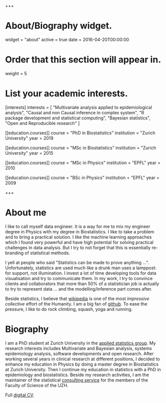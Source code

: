 +++
# About/Biography widget.
widget = "about"
active = true
date = 2016-04-20T00:00:00

# Order that this section will appear in.
weight = 5

# List your academic interests.
[interests]
  interests = [
    "Multivariate analysis applied to epidemiological analysis",
    "Causal and non Causal inference in complex system",
    "R package development and statistical computing",
    "Bayesian statistics",
    "Open and Reproducible research"
  ]


[[education.courses]]
  course = "PhD in Biostatistics"
  institution = "Zurich University"
  year = 2019

[[education.courses]]
  course = "MSc in Biostatistics"
  institution = "Zurich University"
  year = 2015
  
[[education.courses]]
  course = "MSc in Physics"
  institution = "EPFL"
  year = 2010

[[education.courses]]
  course = "BSc in Physics"
  institution = "EPFL"
  year = 2009
 
+++

# About me

I like to call myself data engineer. It is a way for me to mix my engineer degree in Physics with my degree in Biostatistics. I like to take a problem and to bring a practical solution. I like the machine learning approaches which I found very powerful and have high potential for solving practical challenges in data analysis. But I try to not forget that this is essentially re-branding of statistical methods. 

I yell at people who said "Statistics can be made to prove anything ...". Unfortunately, statistics are used much like a drunk man uses a lamppost: for support, not illumination. I invest a lot of time developing tools for data visualisation and try to communicate them. In my work, I try to convince clients and collaborators that more than 50% of a statistician job is actually to try to represent data ... and the modelling/inference part comes after.

Beside statistics, I believe that [wikipedia](https://www.wikipedia.org/) is one of the most *impressive* *collective* effort of the Humanity. I am a big fan of [github](https://github.com/). To ease the pressure, I like to do rock climbing, squash, yoga and running.

# Biography

I am a PhD student at Zurich University in the [applied statistics group](https://www.math.uzh.ch/as/). My research interests includes Multivariate and Bayesian analysis, systems epidemiology analysis, software developments and open research. After working several years in clinical research at different positions, I decided to enhance my education in Physics by doing a master degree in Biostatistics at Zurich University. Then I continue my education in statistics with a PhD in epidemiology and biostatistics. Beside my research activities, I am the maintainer of the statistical [consulting service](https://www.math.uzh.ch/as/index.php?id=consulting_as) for the members of the Faculty of Science of the UZH.

Full <a href = "https://curriculum.netlify.com/" target="_blank"> digital CV</a>.

